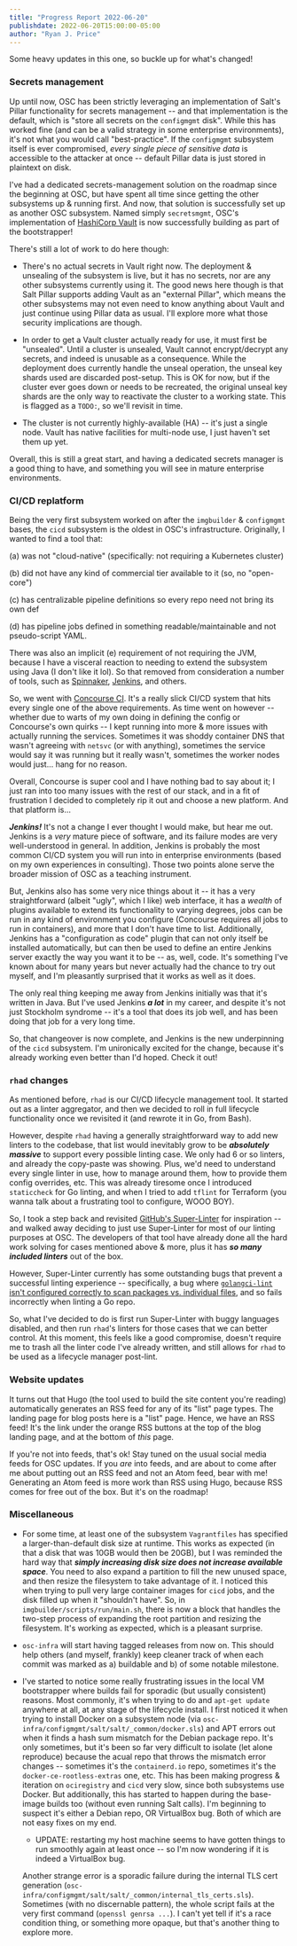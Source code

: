 ```yaml
---
title: "Progress Report 2022-06-20"
publishdate: 2022-06-20T15:00:00-05:00
author: "Ryan J. Price"
---
```


Some heavy updates in this one, so buckle up for what's changed!

### Secrets management

Up until now, OSC has been strictly leveraging an implementation of Salt's
Pillar functionality for secrets management -- and that implementation is the
default, which is "store all secrets on the `configmgmt` disk". While this has
worked fine (and can be a valid strategy in some enterprise environments), it's
not what you would call "best-practice". If the `configmgmt` subsystem itself is
ever compromised, *every single piece of sensitive data* is accessible to the
attacker at once -- default Pillar data is just stored in plaintext on disk.

I've had a dedicated secrets-management solution on the roadmap since the
beginning at OSC, but have spent all time since getting the other subsystems up
& running first. And now, that solution is successfully set up as another OSC
subsystem. Named simply `secretsmgmt`, OSC's implementation of [HashiCorp
Vault](https://vaultproject.io) is now successfully building as part of the
bootstrapper!

There's still a lot of work to do here though:

* There's no actual secrets in Vault right now. The deployment & unsealing of
  the subsystem is live, but it has no secrets, nor are any other subsystems
  currently using it. The good news here though is that Salt Pillar supports
  adding Vault as an "external Pillar", which means the other subsystems may not
  even need to know anything about Vault and just continue using Pillar data as
  usual. I'll explore more what those security implications are though.

* In order to get a Vault cluster actually ready for use, it must first be
  "unsealed". Until a cluster is unsealed, Vault cannot encrypt/decrypt any
  secrets, and indeed is unusable as a consequence. While the deployment does
  currently handle the unseal operation, the unseal key shards used are
  discarded post-setup. This is OK for now, but if the cluster ever goes down or
  needs to be recreated, the original unseal key shards are the only way to
  reactivate the cluster to a working state. This is flagged as a `TODO:`, so
  we'll revisit in time.

* The cluster is not currently highly-available (HA) -- it's just a single node.
  Vault has native facilities for multi-node use, I just haven't set them up
  yet.

Overall, this is still a great start, and having a dedicated secrets manager is
a good thing to have, and something you will see in mature enterprise
environments.

### CI/CD replatform

Being the very first subsystem worked on after the `imgbuilder` & `configmgmt`
bases, the `cicd` subsystem is the oldest in OSC's infrastructure. Originally, I
wanted to find a tool that:

(a) was not "cloud-native" (specifically: not requiring a Kubernetes cluster)

(b) did not have any kind of commercial tier available to it (so, no
"open-core")

(c) has centralizable pipeline definitions so every repo need not bring its own
def

(d) has pipeline jobs defined in something readable/maintainable and not
pseudo-script YAML.

There was also an implicit (e) requirement of not requiring the JVM, because I
have a visceral reaction to needing to extend the subsystem using Java (I don't
like it lol). So that removed from consideration a number of tools, such as
[Spinnaker](https://spinnaker.io), [Jenkins](https://jenkins.io), and others.

So, we went with [Concourse CI](https://concourse-ci.org/). It's a really slick
CI/CD system that hits every single one of the above requirements. As time went
on however -- whether due to warts of my own doing in defining the config or
Concourse's own quirks -- I kept running into more & more issues with actually
running the services. Sometimes it was shoddy container DNS that wasn't agreeing
with `netsvc` (or with anything), sometimes the service would say it was running
but it really wasn't, sometimes the worker nodes would just... hang for no
reason.

Overall, Concourse is super cool and I have nothing bad to say about it; I just
ran into too many issues with the rest of our stack, and in a fit of frustration
I decided to completely rip it out and choose a new platform. And that platform
is...

***Jenkins!*** It's not a change I ever thought I would make, but hear me out.
Jenkins is a *very* mature piece of software, and its failure modes are very
well-understood in general. In addition, Jenkins is probably the most common
CI/CD system you will run into in enterprise environments (based on my own
experiences in consulting). Those two points alone serve the broader mission of
OSC as a teaching instrument.

But, Jenkins also has some very nice things about it -- it has a very
straightforward (albeit "ugly", which I like) web interface, it has a *wealth*
of plugins available to extend its functionality to varying degrees, jobs can be
run in any kind of environment you configure (Concourse requires all jobs to run
in containers), and more that I don't have time to list. Additionally, Jenkins
has a "configuration as code" plugin that can not only itself be installed
automatically, but can then be used to define an entire Jenkins server exactly
the way you want it to be -- as, well, code. It's something I've known about for
many years but never actually had the chance to try out myself, and I'm
pleasantly surprised that it works as well as it does.

The only real thing keeping me away from Jenkins initially was that it's written
in Java. But I've used Jenkins ***a lot*** in my career, and despite it's not
just Stockholm syndrome -- it's a tool that does its job well, and has been
doing that job for a very long time.

So, that changeover is now complete, and Jenkins is the new underpinning of the
`cicd` subsystem. I'm unironically excited for the change, because it's already
working even better than I'd hoped. Check it out!

### `rhad` changes

As mentioned before, `rhad` is our CI/CD lifecycle management tool. It started
out as a linter aggregator, and then we decided to roll in full lifecycle
functionality once we revisited it (and rewrote it in Go, from Bash).

However, despite `rhad` having a generally straightforward way to add new
linters to the codebase, that list would inevitably grow to be ***absolutely
massive*** to support every possible linting case. We only had 6 or so linters,
and already the copy-paste was showing. Plus, we'd need to understand every
single linter in use, how to manage around them, how to provide them config
overrides, etc. This was already tiresome once I introduced `staticcheck` for Go
linting, and when I tried to add `tflint` for Terraform (you wanna talk about a
frustrating tool to configure, WOOO BOY).

So, I took a step back and revisited [GitHub's
Super-Linter](https://github.com/github/super-linter) for inspiration -- and
walked away deciding to just use Super-Linter for most of our linting purposes
at OSC. The developers of that tool have already done all the hard work solving
for cases mentioned above & more, plus it has ***so many included linters*** out
of the box.

However, Super-Linter currently has some outstanding bugs that prevent a
successful linting experience -- specifically, a bug where [`golangci-lint`
isn't configured correctly to scan packages vs. individual
files](https://github.com/github/super-linter/issues/1599), and so fails
incorrectly when linting a Go repo.

So, what I've decided to do is first run Super-Linter with buggy languages
disabled, and then run `rhad`'s linters for those cases that we can better
control. At this moment, this feels like a good compromise, doesn't require me
to trash all the linter code I've already written, and still allows for `rhad`
to be used as a lifecycle manager post-lint.

### Website updates

It turns out that Hugo (the tool used to build the site content you're reading)
automatically generates an RSS feed for any of its "list" page types. The
landing page for blog posts here is a "list" page. Hence, we have an RSS feed!
It's the link under the orange RSS buttons at the top of the blog landing page,
and at the bottom of *this* page.

If you're not into feeds, that's ok! Stay tuned on the usual social media feeds
for OSC updates. If you *are* into feeds, and are about to come after me about
putting out an RSS feed and not an Atom feed, bear with me! Generating an Atom
feed is more work than RSS using Hugo, because RSS comes for free out of the
box. But it's on the roadmap!

### Miscellaneous

* For some time, at least one of the subsystem `Vagrantfiles` has specified a
  larger-than-default disk size at runtime. This works as expected (in that a
  disk that was 10GB would then be 20GB), but I was reminded the hard way that
  ***simply increasing disk size does not increase available space***. You need
  to also expand a partition to fill the new unused space, and then resize the
  filesystem to take advantage of it. I noticed this when trying to pull very
  large container images for `cicd` jobs, and the disk filled up when it
  "shouldn't have". So, in `imgbuilder/scripts/run/main.sh`, there is now a
  block that handles the two-step process of expanding the root partition and
  resizing the filesystem. It's working as expected, which is a pleasant
  surprise.

* `osc-infra` will start having tagged releases from now on. This should help
  others (and myself, frankly) keep cleaner track of when each commit was marked
  as a) buildable and b) of some notable milestone.

* I've started to notice some really frustrating issues in the local VM
  bootstrapper where builds fail for sporadic (but usually consistent) reasons.
  Most commonly, it's when trying to do and `apt-get update` anywhere at all, at
  any stage of the lifecycle install. I first noticed it when trying to install
  Docker on a subsystem node (via
  `osc-infra/configmgmt/salt/salt/_common/docker.sls`) and APT errors out when
  it finds a hash sum mismatch for the Debian package repo. It's only sometimes,
  but it's been so far very difficult to isolate (let alone reproduce) because
  the acual repo that throws the mismatch error changes -- sometimes it's the
  `containerd.io` repo, sometimes it's the `docker-ce-rootless-extras` one, etc.
  This has been making progress & iteration on `ociregistry` and `cicd` very
  slow, since both subsystems use Docker. But additionally, this has started to
  happen during the base-image builds too (without even running Salt calls). I'm
  beginning to suspect it's either a Debian repo, OR VirtualBox bug. Both of
  which are not easy fixes on my end.

  * UPDATE: restarting my host machine seems to have gotten things to run
    smoothly again at least once -- so I'm now wondering if it is indeed a
    VirtualBox bug.

  Another strange error is a sporadic failure during the internal TLS cert
  generation (`osc-infra/configmgmt/salt/salt/_common/internal_tls_certs.sls`).
  Sometimes (with no discernable pattern), the whole script fails at the very
  first command (`openssl genrsa ...`). I can't yet tell if it's a race
  condition thing, or something more opaque, but that's another thing to explore
  more.
